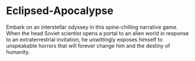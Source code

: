 # Eclipsed-Apocalypse
Embark on an interstellar odyssey in this spine-chilling narrative game. When the head Soviet scientist opens a portal to an alien world in response to an extraterrestrial invitation, he unwittingly exposes himself to unspeakable horrors that will forever change him and the destiny of humanity.

